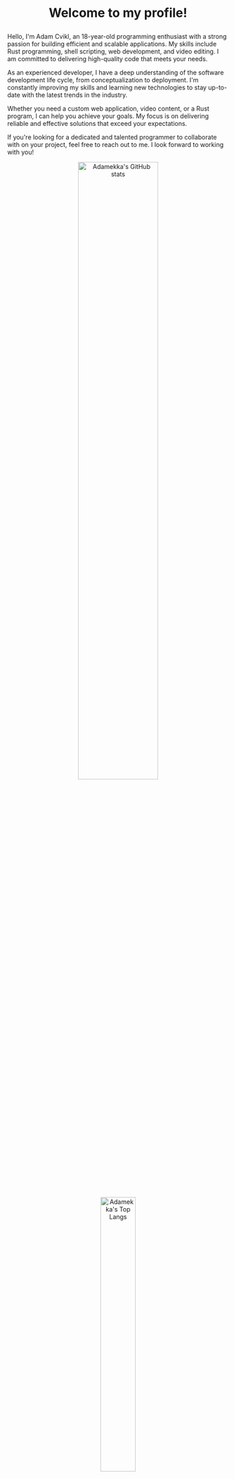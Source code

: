 <!-- markdownlint-disable MD033 -->

# <p align="center">Welcome to my profile!</p>

Hello, I'm Adam Cvikl, an 18-year-old programming enthusiast with a strong passion for building efficient and scalable applications. My skills include Rust programming, shell scripting, web development, and video editing. I am committed to delivering high-quality code that meets your needs.

As an experienced developer, I have a deep understanding of the software development life cycle, from conceptualization to deployment. I'm constantly improving my skills and learning new technologies to stay up-to-date with the latest trends in the industry.

Whether you need a custom web application, video content, or a Rust program, I can help you achieve your goals. My focus is on delivering reliable and effective solutions that exceed your expectations.

If you're looking for a dedicated and talented programmer to collaborate with on your project, feel free to reach out to me. I look forward to working with you!

<p align="center">
    <img width="60%" src=https://github-readme-stats-git-masterrstaa-rickstaa.vercel.app/api?username=Adamekka&count_private=true&show_icons=true&theme=nord alt="Adamekka's GitHub stats">
</p>
<p align="center">
    <img width="40%" src=https://github-readme-stats-git-masterrstaa-rickstaa.vercel.app/api/top-langs/?username=Adamekka&theme=nord&exclude_repo=dwm,DiscordTheme,st&langs_count=50 alt="Adamekka's Top Langs">
</p>
